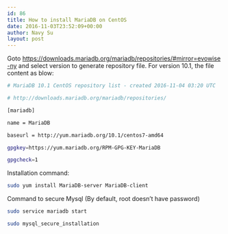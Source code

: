 ```yaml
---
id: 86
title: How to install MariaDB on CentOS
date: 2016-11-03T23:52:09+00:00
author: Navy Su
layout: post
---
```

Goto <https://downloads.mariadb.org/mariadb/repositories/#mirror=evowise-ny> and select version to generate repository file. For version 10.1, the file content as blow:

~~~bash
# MariaDB 10.1 CentOS repository list - created 2016-11-04 03:20 UTC

# http://downloads.mariadb.org/mariadb/repositories/

[mariadb]

name = MariaDB

baseurl = http://yum.mariadb.org/10.1/centos7-amd64

gpgkey=https://yum.mariadb.org/RPM-GPG-KEY-MariaDB

gpgcheck=1
~~~

Installation command:

~~~bash
sudo yum install MariaDB-server MariaDB-client
~~~

Command to secure Mysql (By default, root doesn&#8217;t have password)

~~~bash
sudo service mariadb start

sudo mysql_secure_installation
~~~